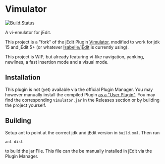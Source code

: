 # Vimulator
[![Build Status](https://travis-ci.com/nielstron/vimulator.svg?branch=master)](https://travis-ci.com/nielstron/vimulator)

A vi-emulator for jEdit.

This project is a "fork" of the jEdit Plugin [Vimulator](plugins.jedit.org/plugins/?Vimulator),
modified to work for jdk 15 and jEdit 5+ (or whatever [Isabelle/jEdit](https://isabelle.in.tum.de/) is currently using).

This project is WIP, but already featuring vi-like navigation, yanking, newlines, a fast insertion mode and a visual mode.

## Installation

This plugin is not (yet) available via the official Plugin Manager.
You may however manually install the compiled Plugin [as a "User Plugin"](http://plugins.jedit.org/install.php).
You may find the corresponding `Vimulator.jar` in the Releases section or by
building the project yourself.

## Building

Setup ant to point at the correct jdk and jEdit version in `build.xml`.
Then run
```bash
ant dist
```

to build the jar File.
This file can the be manually installed in jEdit via the Plugin Manager.
